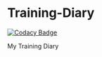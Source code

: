 # Training-Diary

[![Codacy Badge](https://api.codacy.com/project/badge/Grade/b9eec5d2b71b4ef2a66871baa4a4007e)](https://www.codacy.com/app/bizare89/Training-Diary?utm_source=github.com&utm_medium=referral&utm_content=BizarreRus/Training-Diary&utm_campaign=badger)

My Training Diary
